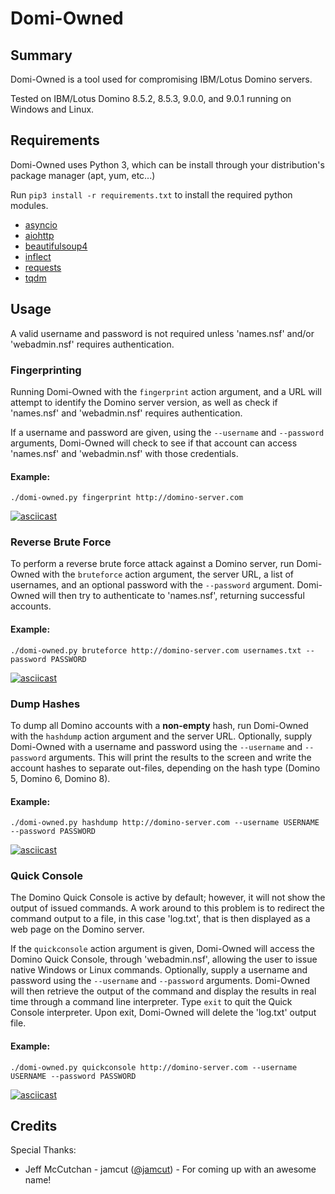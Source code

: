 # Domi-Owned
## Summary ##
Domi-Owned is a tool used for compromising IBM/Lotus Domino servers. 

Tested on IBM/Lotus Domino 8.5.2, 8.5.3, 9.0.0, and 9.0.1 running on Windows and Linux.

## Requirements ##
Domi-Owned uses Python 3, which can be install through your distribution's package manager (apt, yum, etc...)

Run `pip3 install -r requirements.txt` to install the required python modules.
 * [asyncio](https://github.com/python/asyncio)
 * [aiohttp](https://github.com/KeepSafe/aiohttp)
 * [beautifulsoup4](https://www.crummy.com/software/BeautifulSoup/)
 * [inflect](https://github.com/pwdyson/inflect.py)
 * [requests](https://github.com/kennethreitz/requests)
 * [tqdm](https://github.com/noamraph/tqdm)

## Usage ##
A valid username and password is not required unless 'names.nsf' and/or 'webadmin.nsf' requires authentication.

### Fingerprinting ###
Running Domi-Owned with the `fingerprint` action argument, and a URL will attempt to identify the Domino server version, as well as check if 'names.nsf' and 'webadmin.nsf' requires authentication.

If a username and password are given, using the `--username` and `--password` arguments, Domi-Owned will check to see if that account can access 'names.nsf' and 'webadmin.nsf' with those credentials.

#### Example: ####
`./domi-owned.py fingerprint http://domino-server.com`

[![asciicast](https://asciinema.org/a/7fksp7tnishweis2rayu7tk92.png)](https://asciinema.org/a/7fksp7tnishweis2rayu7tk92)


### Reverse Brute Force ###
To perform a reverse brute force attack against a Domino server, run Domi-Owned with the `bruteforce` action argument, the server URL, a list of usernames, and an optional password with the `--password` argument. Domi-Owned will then try to authenticate to 'names.nsf', returning successful accounts.

#### Example: ####
`./domi-owned.py bruteforce http://domino-server.com usernames.txt --password PASSWORD`

[![asciicast](https://asciinema.org/a/abq9xjoij0mknmy5ws00aokxv.png)](https://asciinema.org/a/abq9xjoij0mknmy5ws00aokxv)


### Dump Hashes ###
To dump all Domino accounts with a __non-empty__ hash, run Domi-Owned with the `hashdump` action argument and the server URL. Optionally, supply Domi-Owned with a username and password using the `--username` and `--password` arguments. This will print the results to the screen and write the account hashes to separate out-files, depending on the hash type (Domino 5, Domino 6, Domino 8).

#### Example: ####
`./domi-owned.py hashdump http://domino-server.com --username USERNAME --password PASSWORD`

[![asciicast](https://asciinema.org/a/f4y9r75zbyea50c5iuni7630g.png)](https://asciinema.org/a/f4y9r75zbyea50c5iuni7630g)


### Quick Console ###
The Domino Quick Console is active by default; however, it will not show the output of issued commands. A work around to this problem is to redirect the command output to a file, in this case 'log.txt', that is then displayed as a web page on the Domino server.

If the `quickconsole` action argument is given, Domi-Owned will access the Domino Quick Console, through 'webadmin.nsf', allowing the user to issue native Windows or Linux commands. Optionally, supply a username and password using the `--username` and `--password` arguments. Domi-Owned will then retrieve the output of the command and display the results in real time through a command line interpreter. Type `exit` to quit the Quick Console interpreter. Upon exit, Domi-Owned will  delete the 'log.txt' output file.

#### Example: ####
`./domi-owned.py quickconsole http://domino-server.com --username USERNAME --password PASSWORD`

[![asciicast](https://asciinema.org/a/81ppbmk28488fk5wjq90mlmie.png)](https://asciinema.org/a/81ppbmk28488fk5wjq90mlmie)


## Credits ##
Special Thanks:
 * Jeff McCutchan - jamcut ([@jamcut](https://twitter.com/jamcut)) - For coming up with an awesome name!
